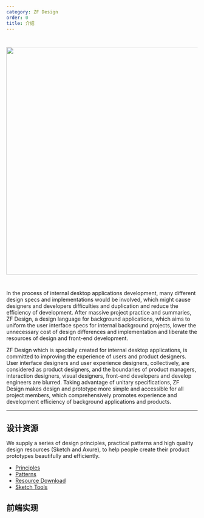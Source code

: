 ```yaml
---
category: ZF Design
order: 0
title: 介绍
---
```


<div style="text-align:center;margin:40px 0;">
  <img width="600" src="https://gw.alipayobjects.com/zos/rmsportal/lcamFWetlMgLkLmDUgmZ.png">
</div>

In the process of internal desktop applications development, many different design specs and implementations would be involved, which might cause designers and developers difficulties and duplication and reduce the efficiency of development. After massive project practice and summaries, ZF Design, a design language for background applications, which aims to uniform the user interface specs for internal background projects, lower the unnecessary cost of design differences and implementation and liberate the resources of design and front-end development.

ZF Design which is specially created for internal desktop applications, is committed to improving the experience of users and product designers. User interface designers and user experience designers, collectively, are considered as product designers, and the boundaries of product managers, interaction designers, visual designers, front-end developers and develop engineers are blurred. Taking advantage of unitary specifications, ZF Design makes design and prototype more simple and accessible for all project members, which comprehensively  promotes experience and development efficiency of background applications and products.

---

## 设计资源

We supply a series of design principles, practical patterns and high quality design resources (Sketch and Axure), to help people create their product prototypes beautifully and efficiently.

- [Principles](/docs/spec/proximity)
- [Patterns](/docs/spec/overview)
- [Resource Download](/docs/spec/download)
- [Sketch Tools](http://kitchen.alipay.com/)

## 前端实现
